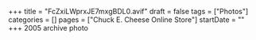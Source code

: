 +++
title = "FcZxiLWprxJE7mxgBDL0.avif"
draft = false
tags = ["Photos"]
categories = []
pages = ["Chuck E. Cheese Online Store"]
startDate = ""
+++
2005 archive photo
